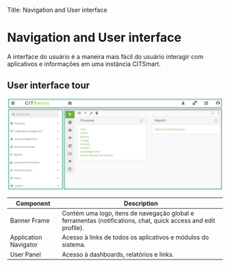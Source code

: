 Title: Navigation and User interface

# Navigation and User interface

A interface do usuário é a maneira mais fácil do usuário interagir com aplicativos e informações em uma instância CITSmart.

## User interface tour

![CITSmart User Interface][1]

| Component | Description |
| ----------| ------------|
| Banner Frame | Contém uma logo, itens de navegação global e ferramentas (notifications, chat, quick access and edit profile).|
| Application Navigator | Acesso à links de todos os aplicativos e módulos do sistema.|
| User Panel | Acesso à dashboards, relatórios e links.|

[1]:images/user-interface.png
